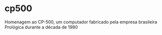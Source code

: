 # cp500
Homenagem ao CP-500, um computador fabricado pela empresa brasileira Prológica durante a década de 1980
